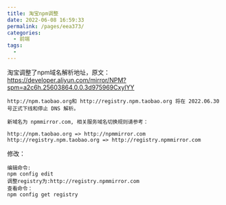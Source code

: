 ```yaml
---
title: 淘宝npm调整
date: 2022-06-08 16:59:33
permalink: /pages/eea373/
categories:
  - 前端
tags:
  - 
---
```

淘宝调整了npm域名解析地址，原文：https://developer.aliyun.com/mirror/NPM?spm=a2c6h.25603864.0.0.3d975969CxyIYY

~~~
http://npm.taobao.org和 http://registry.npm.taobao.org 将在 2022.06.30 号正式下线和停止 DNS 解析。

新域名为 npmmirror.com, 相关服务域名切换规则请参考：

http://npm.taobao.org => http://npmmirror.com
http://registry.npm.taobao.org => http://registry.npmmirror.com
~~~

修改：
~~~
编辑命令:
npm config edit
调整registry为:http://registry.npmmirror.com
查看命令：
npm config get registry
~~~
